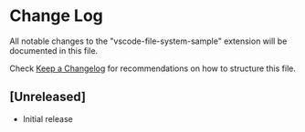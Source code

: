 # Change Log
All notable changes to the "vscode-file-system-sample" extension will be documented in this file.

Check [Keep a Changelog](https://keepachangelog.com/) for recommendations on how to structure this file.

## [Unreleased]
- Initial release